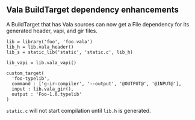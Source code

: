 ## Vala BuildTarget dependency enhancements

A BuildTarget that has Vala sources can now get a File dependency for its
generated header, vapi, and gir files.

```meson
lib = library('foo', 'foo.vala')
lib_h = lib.vala_header()
lib_s = static_lib('static', 'static.c', lib_h)

lib_vapi = lib.vala_vapi()

custom_target(
  'foo-typelib',
  command : ['g-ir-compiler', '--output', '@OUTPUT@', '@INPUT@'],
  input : lib.vala_gir(),
  output : 'Foo-1.0.typelib'
)
```

`static.c` will not start compilation until `lib.h` is generated.

